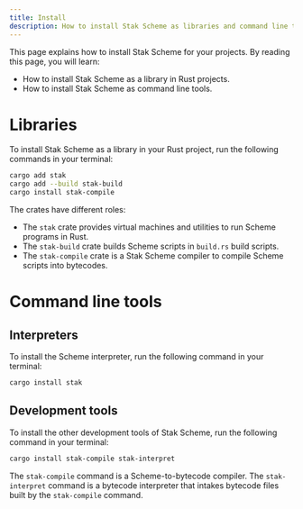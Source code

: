 ```yaml
---
title: Install
description: How to install Stak Scheme as libraries and command line tools
---
```


This page explains how to install Stak Scheme for your projects. By reading this page, you will learn:

- How to install Stak Scheme as a library in Rust projects.
- How to install Stak Scheme as command line tools.

# Libraries

To install Stak Scheme as a library in your Rust project, run the following commands in your terminal:

```sh
cargo add stak
cargo add --build stak-build
cargo install stak-compile
```

The crates have different roles:

- The `stak` crate provides virtual machines and utilities to run Scheme programs in Rust.
- The `stak-build` crate builds Scheme scripts in `build.rs` build scripts.
- The `stak-compile` crate is a Stak Scheme compiler to compile Scheme scripts into bytecodes.

# Command line tools

## Interpreters

To install the Scheme interpreter, run the following command in your terminal:

```sh
cargo install stak
```

## Development tools

To install the other development tools of Stak Scheme, run the following command in your terminal:

```sh
cargo install stak-compile stak-interpret
```

The `stak-compile` command is a Scheme-to-bytecode compiler. The `stak-interpret` command is a bytecode interpreter that intakes bytecode files built by the `stak-compile` command.
